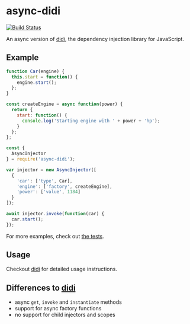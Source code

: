 # async-didi

[![Build Status](https://travis-ci.org/nikku/async-didi.png?branch=master)](https://travis-ci.org/nikku/async-didi)

An async version of [didi](didi), the dependency injection library for JavaScript.


## Example

```js
function Car(engine) {
  this.start = function() {
    engine.start();
  };
}

const createEngine = async function(power) {
  return {
    start: function() {
      console.log('Starting engine with ' + power + 'hp');
    }
  };
};

const {
  AsyncInjector
} = require('async-didi');

var injector = new AsyncInjector([
  {
    'car': ['type', Car],
    'engine': ['factory', createEngine],
    'power': ['value', 1184]
  }
]);

await injector.invoke(function(car) {
  car.start();
});
```

For more examples, check out [the tests](https://github.com/nikku/async-didi/blob/master/test/async-injector.spec.js).


## Usage

Checkout [didi](https://github.com/nikku/didi) for detailed usage instructions.


## Differences to [didi][didi]

* async `get`, `invoke` and `instantiate` methods
* support for async factory functions
* no support for child injectors and scopes


[didi]: https://github.com/nikku/didi